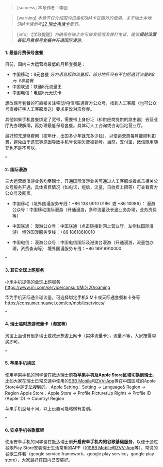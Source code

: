 > [success] 本章作者：李圆

> [warning] *本章节仅介绍国内设备和SIM卡在国外的使用，关于瑞士本地SIM卡请参考[22 瑞士电话卡](<22prepaid电话卡.md>)章节。*

> [info] 【学联提醒】*为确保在瑞士亦可接发短信及接打电话，建议**提前设置最低月费保号套餐并开通国际漫游**。*

#### **1. 最低月费保号套餐**

目前，国内三大运营商最低的月租套餐是：

* 中国移动：8元套餐
*分为语音版和流量版，部分地区只有不包括通话流量的8元飞享套餐*
* 中国联通：联通8元流量王
* 中国电信：电信5元无忧卡

想改保号套餐的可直接关注移动/电信/联通官方公众号，找到人工客服（也可公众号直接打字人工客服发送）要求更改对应套餐。

其他如果手机套餐绑定了宽带，需要带上身份证（和供应商提供的路由器）去营业厅先办理解绑，再办理最低保号套餐。具体可人工咨询或咨询当地营业厅。

最好预充足够费用（按年计，出国多少年就充多少钱），以便运营商每月能顺利扣费，避免由于遗忘等原因导致手机号长期欠费被销号。当然，支付宝，微信随用随充也不是不可以。

^

#### **2. 国际漫游**

三大运营商漫游业务均至瑞士，开通国际漫游业务可通过人工客服或者点击相关公众号服务开通，具体资费情况（如电话，短信，流量，日收费上限等）可查看官方公众号及网页。

* 中国移动（境外国漫服务专线：+86 138 0010 0186  或 +86 10086）：
漫游公众号：中国移动国际漫游（开通漫游，多种流量及长途业务办理，业务资费等）

* 中国联通：
漫游公众号：中国联通（点击链接到网上营业厅，左侧栏国际漫游）
境外国漫服务专线：+86 18618610010

* 中国电信：
漫游公众号：中国电信国际及港澳台漫游（开通漫游，流量包办理，资费查询等）
境外国漫服务专线：+86 18918910000

^

#### **3. 其它全球上网服务**

小米手机提供的全球上网服务 <https://www.mi.com/service/consult/Mi%20roaming>

华为手机天际通全球流量，可选择绑定手机SIM卡或天际通套餐和卡券等<https://consumer.huawei.com/cn/mobileservices/>

^

#### **4. 瑞士临时旅游流量卡（淘宝等**）

淘宝上面也有很多瑞士或欧洲旅游上网卡（实体流量卡），流量不等，大家按需购买即可。

^

#### **5. 苹果手机换区**

使用苹果手机的同学请在抵达瑞士前**将苹果手机及Apple Store区域切换到瑞士**。比如大家在瑞士日常交通中使用的[SBB Mobile](https://www.sbb.ch/de/fahrplan/mobile-fahrplaene/sbb-mobile.html)和[ZVV-App](https://www.zvv.ch/zvv/de/service/apps/zvv-app.html)等在中国区域的Apple Store中是无法搜到的。
Apple Setting：Setting -> Language& Region -> Region Apple Store：Apple Store -> Profile Picture(Up Right) -> Profile ID (Apple ID) -> Country/ Region&#x20;

苹果手机型号不同，以上设置可能略微有差别。

^

#### **6. 安卓手机谷歌框架**

使用安卓手机的同学请在抵达瑞士前**开启安卓手机内的谷歌基础服务**，以便于通过谷歌Play Store安装瑞士生活常用的APP（如[SBB Mobile](https://www.sbb.ch/de/fahrplan/mobile-fahrplaene/sbb-mobile.html)和[ZVV-App](https://www.zvv.ch/zvv/de/service/apps/zvv-app.html)等）。常说的谷歌三件套（google service framework，google play service，google play store），大家最好在国内已安装好。
